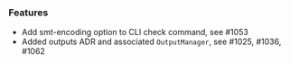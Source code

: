 <!-- NOTE:
     Release notes for unreleased changes go here, following this format:

        ### Features

         * Change description, see #123

        ### Bug fixes

         * Some bug fix, see #124

     DO NOT LEAVE A BLANK LINE BELOW THIS PREAMBLE -->
### Features

 * Add smt-encoding option to CLI check command, see #1053
 * Added outputs ADR and associated `OutputManager`, see #1025, #1036, #1062
